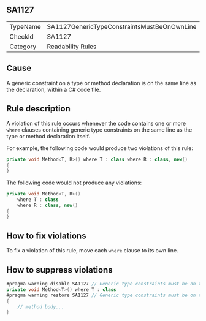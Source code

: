 ## SA1127

<table>
<tr>
  <td>TypeName</td>
  <td>SA1127GenericTypeConstraintsMustBeOnOwnLine</td>
</tr>
<tr>
  <td>CheckId</td>
  <td>SA1127</td>
</tr>
<tr>
  <td>Category</td>
  <td>Readability Rules</td>
</tr>
</table>

## Cause

A generic constraint on a type or method declaration is on the same line as the declaration, within a C# code file.

## Rule description

A violation of this rule occurs whenever the code contains one or more `where` clauses containing generic type constraints on the same line as the type or method declaration itself.

For example, the following code would produce two violations of this rule:

```csharp
private void Method<T, R>() where T : class where R : class, new()
{
}
```

The following code would not produce any violations:

```csharp
private void Method<T, R>()
    where T : class
    where R : class, new()
{
}
```

## How to fix violations

To fix a violation of this rule, move each `where` clause to its own line.

## How to suppress violations

```csharp
#pragma warning disable SA1127 // Generic type constraints must be on their own line
private void Method<T>() where T : class
#pragma warning restore SA1127 // Generic type constraints must be on their own line
{
    // method body...
}
```
